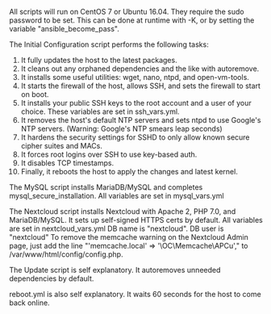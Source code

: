All scripts will run on CentOS 7 or Ubuntu 16.04. They require the sudo password to be set. This can be done at runtime with -K, or by setting the variable "ansible_become_pass".

The Initial Configuration script performs the following tasks:

1. It fully updates the host to the latest packages.
2. It cleans out any orphaned dependencies and the like with autoremove.
3. It installs some useful utilities: wget, nano, ntpd, and open-vm-tools.
4. It starts the firewall of the host, allows SSH, and sets the firewall to start on boot.
5. It installs your public SSH keys to the root account and a user of your choice. These variables are set in ssh_vars.yml.
6. It removes the host's default NTP servers and sets ntpd to use Google's NTP servers. (Warning: Google's NTP smears leap seconds)
7. It hardens the security settings for SSHD to only allow known secure cipher suites and MACs.
8. It forces root logins over SSH to use key-based auth.
9. It disables TCP timestamps.
10. Finally, it reboots the host to apply the changes and latest kernel.

The MySQL script installs MariaDB/MySQL and completes mysql_secure_installation. All variables are set in mysql_vars.yml

The Nextcloud script installs Nextcloud with Apache 2, PHP 7.0, and MariaDB/MySQL. It sets up self-signed HTTPS certs by default. All variables are set in nextcloud_vars.yml
DB name is "nextcloud". DB user is "nextcloud"
To remove the memcache warning on the Nextcloud Admin page, just add the line "'memcache.local' => '\OC\Memcache\APCu'," to /var/www/html/config/config.php.

The Update script is self explanatory. It autoremoves unneeded dependencies by default.

reboot.yml is also self explanatory. It waits 60 seconds for the host to come back online.